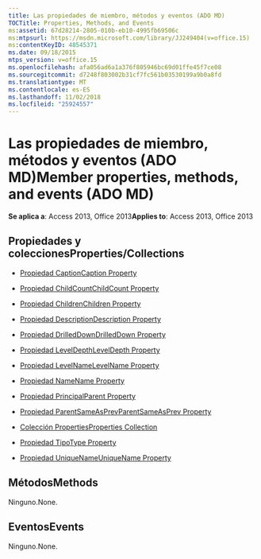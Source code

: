 ```yaml
---
title: Las propiedades de miembro, métodos y eventos (ADO MD)
TOCTitle: Properties, Methods, and Events
ms:assetid: 67d28214-2805-010b-eb10-4995fb69506c
ms:mtpsurl: https://msdn.microsoft.com/library/JJ249404(v=office.15)
ms:contentKeyID: 48545371
ms.date: 09/18/2015
mtps_version: v=office.15
ms.openlocfilehash: afa056ad6a1a376f805946bc69d01ffe45f7ce08
ms.sourcegitcommit: d7248f803002b31cf7fc561b03530199a9b0a8fd
ms.translationtype: MT
ms.contentlocale: es-ES
ms.lasthandoff: 11/02/2018
ms.locfileid: "25924557"
---
```

# <a name="member-properties-methods-and-events-ado-md"></a><span data-ttu-id="d3354-102">Las propiedades de miembro, métodos y eventos (ADO MD)</span><span class="sxs-lookup"><span data-stu-id="d3354-102">Member properties, methods, and events (ADO MD)</span></span>


<span data-ttu-id="d3354-103">**Se aplica a**: Access 2013, Office 2013</span><span class="sxs-lookup"><span data-stu-id="d3354-103">**Applies to**: Access 2013, Office 2013</span></span>

## <a name="propertiescollections"></a><span data-ttu-id="d3354-104">Propiedades y colecciones</span><span class="sxs-lookup"><span data-stu-id="d3354-104">Properties/Collections</span></span>

- [<span data-ttu-id="d3354-105">Propiedad Caption</span><span class="sxs-lookup"><span data-stu-id="d3354-105">Caption Property</span></span>](caption-property-ado-md.md)

- [<span data-ttu-id="d3354-106">Propiedad ChildCount</span><span class="sxs-lookup"><span data-stu-id="d3354-106">ChildCount Property</span></span>](childcount-property-ado-md.md)

- [<span data-ttu-id="d3354-107">Propiedad Children</span><span class="sxs-lookup"><span data-stu-id="d3354-107">Children Property</span></span>](children-property-ado-md.md)

- [<span data-ttu-id="d3354-108">Propiedad Description</span><span class="sxs-lookup"><span data-stu-id="d3354-108">Description Property</span></span>](description-property-ado-md.md)

- [<span data-ttu-id="d3354-109">Propiedad DrilledDown</span><span class="sxs-lookup"><span data-stu-id="d3354-109">DrilledDown Property</span></span>](drilleddown-property-ado-md.md)

- [<span data-ttu-id="d3354-110">Propiedad LevelDepth</span><span class="sxs-lookup"><span data-stu-id="d3354-110">LevelDepth Property</span></span>](leveldepth-property-ado-md.md)

- [<span data-ttu-id="d3354-111">Propiedad LevelName</span><span class="sxs-lookup"><span data-stu-id="d3354-111">LevelName Property</span></span>](levelname-property-ado-md.md)

- [<span data-ttu-id="d3354-112">Propiedad Name</span><span class="sxs-lookup"><span data-stu-id="d3354-112">Name Property</span></span>](name-property-ado-md.md)

- [<span data-ttu-id="d3354-113">Propiedad Principal</span><span class="sxs-lookup"><span data-stu-id="d3354-113">Parent Property</span></span>](parent-property-ado-md.md)

- [<span data-ttu-id="d3354-114">Propiedad ParentSameAsPrev</span><span class="sxs-lookup"><span data-stu-id="d3354-114">ParentSameAsPrev Property</span></span>](parentsameasprev-property-ado-md.md)

- [<span data-ttu-id="d3354-115">Colección Properties</span><span class="sxs-lookup"><span data-stu-id="d3354-115">Properties Collection</span></span>](properties-collection-ado.md)

- [<span data-ttu-id="d3354-116">Propiedad Tipo</span><span class="sxs-lookup"><span data-stu-id="d3354-116">Type Property</span></span>](type-property-ado-md.md)

- [<span data-ttu-id="d3354-117">Propiedad UniqueName</span><span class="sxs-lookup"><span data-stu-id="d3354-117">UniqueName Property</span></span>](uniquename-property-ado-md.md)

## <a name="methods"></a><span data-ttu-id="d3354-118">Métodos</span><span class="sxs-lookup"><span data-stu-id="d3354-118">Methods</span></span>

<span data-ttu-id="d3354-119">Ninguno.</span><span class="sxs-lookup"><span data-stu-id="d3354-119">None.</span></span>

## <a name="events"></a><span data-ttu-id="d3354-120">Eventos</span><span class="sxs-lookup"><span data-stu-id="d3354-120">Events</span></span>

<span data-ttu-id="d3354-121">Ninguno.</span><span class="sxs-lookup"><span data-stu-id="d3354-121">None.</span></span>

